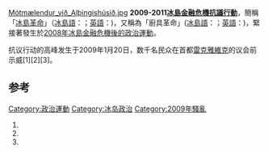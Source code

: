 [Mótmælendur_við_Alþingishúsið.jpg](https://zh.wikipedia.org/wiki/File:Mótmælendur_við_Alþingishúsið.jpg "fig:Mótmælendur_við_Alþingishúsið.jpg")
**2009-2011[冰島金融危機抗議行動](https://zh.wikipedia.org/wiki/冰島 "wikilink")**，簡稱「[冰島革命](https://zh.wikipedia.org/wiki/冰島 "wikilink")」（[冰島語](https://zh.wikipedia.org/wiki/冰島語 "wikilink")：；[英語](https://zh.wikipedia.org/wiki/英語 "wikilink")：)，又稱為「廚具革命」([冰島語](https://zh.wikipedia.org/wiki/冰島語 "wikilink")：；[英語](https://zh.wikipedia.org/wiki/英語 "wikilink")：)，緊接著發生於[2008年冰島金融危機後的政治運動](https://zh.wikipedia.org/wiki/2008年冰島金融危機 "wikilink")。

抗议行动的高峰发生于2009年1月20日，数千名民众在首都[雷克雅維克](../Page/雷克雅維克.md "wikilink")的议会前示威\[1\]\[2\]\[3\]。

## 参考

[Category:政治運動](https://zh.wikipedia.org/wiki/Category:政治運動 "wikilink")
[Category:冰岛政治](https://zh.wikipedia.org/wiki/Category:冰岛政治 "wikilink")
[Category:2009年騷亂](https://zh.wikipedia.org/wiki/Category:2009年騷亂 "wikilink")

1.
2.
3.